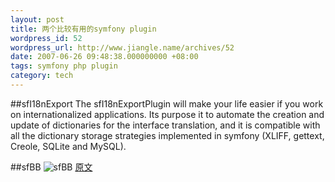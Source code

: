 ```yaml
---
layout: post
title: 两个比较有用的symfony plugin
wordpress_id: 52
wordpress_url: http://www.jiangle.name/archives/52
date: 2007-06-26 09:48:38.000000000 +08:00
tags: symfony php plugin
category: tech
---
```

##sfI18nExport
The sfI18nExportPlugin will make your life easier if you work on internationalized applications. Its purpose it to automate the creation and update of dictionaries for the interface translation, and it is compatible with all the dictionary storage strategies implemented in symfony (XLIFF, gettext, Creole, SQLite and MySQL).

##sfBB
![sfBB](http://i.jiangle.name/wp-content/uploads/2007/06/sfbb_1.gif)
[原文](http://www.symfony-project.com/weblog/2007/06/25/sfbbplugin-and-sfi18nexportplugin.html)

